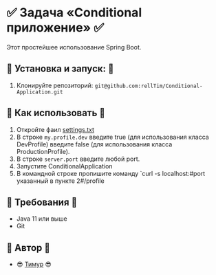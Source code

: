# :white_check_mark: Задача «Conditional приложение» :white_check_mark:

Этот простейшее использование Spring Boot.

## :red_circle: Установка и запуск: :red_circle:

1. Клонируйте репозиторий: `git@github.com:rellTim/Conditional-Application.git`

## :red_circle: Как использовать :red_circle:

1. Откройте фаил [settings.txt](https://github.com/rellTim/Conditional-Application/blob/main/src/main/resources/application.properties)
2. В строке `my.profile.dev` введите true (для использования класса DevProfile) введите false (для использования класса ProductionProfile).
3. В строке `server.port` введите любой port.
4. Запустите ConditionalApplication
5. В командной строке пропишите команду `curl -s localhost:#port указанный в пункте 2#/profile
   
## :red_circle: Требования :red_circle:

- Java 11 или выше
- Git

## :red_circle: Автор :red_circle:

- :sunglasses: [Тимур](https://github.com/rellTim) :sunglasses:

